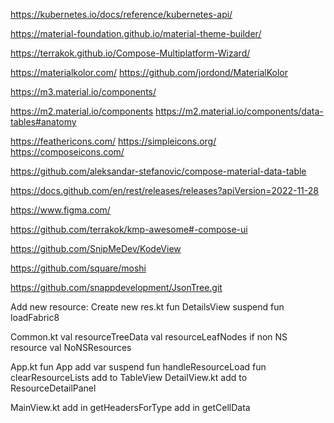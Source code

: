 https://kubernetes.io/docs/reference/kubernetes-api/

https://material-foundation.github.io/material-theme-builder/

https://terrakok.github.io/Compose-Multiplatform-Wizard/

https://materialkolor.com/
https://github.com/jordond/MaterialKolor

https://m3.material.io/components/

https://m2.material.io/components
https://m2.material.io/components/data-tables#anatomy

https://feathericons.com/
https://simpleicons.org/
https://composeicons.com/

https://github.com/aleksandar-stefanovic/compose-material-data-table


https://docs.github.com/en/rest/releases/releases?apiVersion=2022-11-28

https://www.figma.com/

https://github.com/terrakok/kmp-awesome#-compose-ui

https://github.com/SnipMeDev/KodeView

https://github.com/square/moshi

https://github.com/snappdevelopment/JsonTree.git


Add new resource:
Create new res<Name>.kt
    fun <Name>DetailsView
    suspend fun load<Name>Fabric8

Common.kt
    val resourceTreeData
    val resourceLeafNodes
    if non NS resource val NoNSResources

App.kt
    fun App
        add var <NAME>
        suspend fun handleResourceLoad
        fun clearResourceLists
        add to TableView
DetailView.kt
    add to ResourceDetailPanel

MainView.kt
    add in getHeadersForType
    add in getCellData
    

    

    
